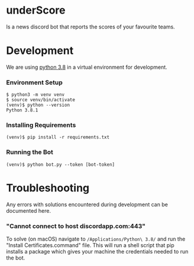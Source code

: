 # underScore

Is a news discord bot that reports the scores of your favourite teams.

# Development
We are using [python 3.8](https://www.python.org/downloads/) in a virtual environment for development.

### Environment Setup
```
$ python3 -m venv venv
$ source venv/bin/activate
(venv)$ python --version
Python 3.8.1
```

### Installing Requirements
```
(venv)$ pip install -r requirements.txt
```

### Running the Bot
```
(venv)$ python bot.py --token [bot-token]
```

# Troubleshooting
Any errors with solutions encountered during development can be documented here.

### "Cannot connect to host discordapp.com:443"
To solve (on macOS) navigate to `/Applications/Python\ 3.8/` and run the "Install Certificates.command" file.  This will run a shell script that pip installs a package which gives your machine the credentials needed to run the bot. 
